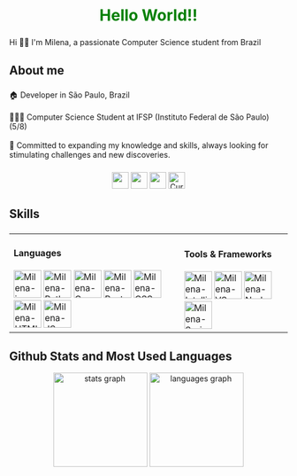 <h1 style="color: green" align="center">Hello World!!</h1>

###

<p align="left">Hi 👋🏼 I'm Milena, a passionate Computer Science student from Brazil</p>

###

<h2 align="left">About me</h2>

###

<p align="left">🏠 Developer in São Paulo, Brazil<br><br>👩🏼‍💻 Computer Science Student at IFSP (Instituto Federal de São Paulo) (5/8)<br><br>🌱 Committed to expanding my knowledge and skills, always looking for stimulating challenges and new discoveries.</p>

###
<div align="center">
	<a href = "https://www.linkedin.com/in/milenacamargo20/" target="_blank"><img height="30" widht="40" src = "https://img.shields.io/badge/LinkedIn-0077B5?style=for-the-badge&logo=linkedin&logoColor=white" target="_blank"></a>
  <a href = "mailto:milenacamrggo20@gmail.com" target="_blank"><img  height="30" widht="40" src = "https://img.shields.io/badge/Gmail-D14836?style=for-the-badge&logo=gmail&logoColor=white" target="_blank"></a>
  <a href = "https://github.com/milenacamargo/" target="_blank"><img height="30" widht="40" src = "https://img.shields.io/badge/GitHub-100000?style=for-the-badge&logo=github&logoColor=white" target="_blank"></a>
  <a href="https://drive.google.com/file/d/1gjEbG4oFJY4thSC8WZn1zkJKgpGxbXii/view" target="_blank">
    <img height="30" widht="40" src="https://img.shields.io/badge/Curriculum-green?style=for-the-badge" alt="Curriculum">
  </a>

</div>

###

<h2 align="left">Skills</h2>

###

<div align = "center" style = "display: inline_block">
  <table>
    <tr>
      <td align="center">
    <div align="left">
          <h4 align="left">Languages</h4>
        	<img aling ="center" alt= "Milena-java" height="50" widht="75" src = "https://cdn.jsdelivr.net/gh/devicons/devicon@latest/icons/java/java-original-wordmark.svg">
          <img aling ="center" alt= "Milena-Python" height="50" widht="75" src ="https://cdn.jsdelivr.net/gh/devicons/devicon@latest/icons/python/python-original-wordmark.svg">
          <img aling ="center" alt= "Milena-C" height="50" widht="75" src = "https://cdn.jsdelivr.net/gh/devicons/devicon@latest/icons/c/c-original.svg">
          <img aling ="center" alt= "Milena-PostgreSQL" height="50" widht="75" src = "https://cdn.jsdelivr.net/gh/devicons/devicon@latest/icons/postgresql/postgresql-original-wordmark.svg">
          <img aling ="center" alt= "Milena-CSS" height="50" widht="75" src ="https://cdn.jsdelivr.net/gh/devicons/devicon@latest/icons/css3/css3-original-wordmark.svg">
          <img aling ="center" alt= "Milena-HTML" height="50" widht="75" src = "https://cdn.jsdelivr.net/gh/devicons/devicon@latest/icons/html5/html5-original-wordmark.svg">
          <img aling ="center" alt= "Milena-JS" height="50" widht="75" src="https://cdn.jsdelivr.net/gh/devicons/devicon@latest/icons/javascript/javascript-original.svg">
        </div>
      </td>
      <td align="center">
        <div align="left">
          <h4 align="left">Tools & Frameworks</h4>
          <img aling ="center" alt= "Milena-IntelliJ" height="50" widht="75" src = "https://cdn.jsdelivr.net/gh/devicons/devicon@latest/icons/intellij/intellij-original.svg">
          <img aling ="center" alt= "Milena-VScode" height="50" widht="75" src = "https://cdn.jsdelivr.net/gh/devicons/devicon@latest/icons/vscode/vscode-original.svg">
	  <img aling ="center" alt= "Milena-NodeJS" height="50" widht="75" src ="https://cdn.jsdelivr.net/gh/devicons/devicon@latest/icons/nodejs/nodejs-original-wordmark.svg">
          <img aling ="center" alt= "Milena-Spring" height="50" widht="75" src = "https://cdn.jsdelivr.net/gh/devicons/devicon@latest/icons/spring/spring-original.svg">
        <div align="left">
          </td>
      </tr>
  </table>
</div>


###

<h2 align="left">Github Stats and Most Used Languages</h2>

<div align="center">
  <img src="https://github-readme-stats.vercel.app/api?username=milenacamargo&hide_title=false&hide_rank=false&show_icons=true&include_all_commits=false&count_private=true&disable_animations=false&theme=dracula&locale=en&hide_border=false&order=1&custom_title=Milena's%20GitHub%20Stats" height="170" alt="stats graph"  />
  <img src="https://github-readme-stats.vercel.app/api/top-langs?username=milenacamargo&locale=en&hide_title=false&layout=compact&card_width=320&langs_count=8&theme=dracula&hide_border=false&order=2" height="170" alt="languages graph"  />
</div>

###
